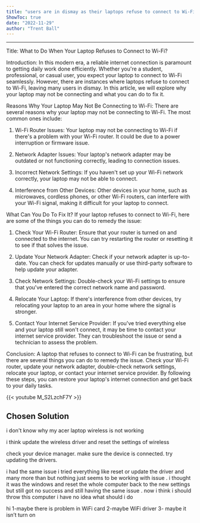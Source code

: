 ```yaml
---
title: "users are in dismay as their laptops refuse to connect to Wi-Fi. Find out why and what you can do to fix it!"
ShowToc: true 
date: "2022-11-29"
author: "Trent Ball"
---
```

*****
Title: What to Do When Your Laptop Refuses to Connect to Wi-Fi?

Introduction:
In this modern era, a reliable internet connection is paramount to getting daily work done efficiently. Whether you're a student, professional, or casual user, you expect your laptop to connect to Wi-Fi seamlessly. However, there are instances where laptops refuse to connect to Wi-Fi, leaving many users in dismay. In this article, we will explore why your laptop may not be connecting and what you can do to fix it.

Reasons Why Your Laptop May Not Be Connecting to Wi-Fi:
There are several reasons why your laptop may not be connecting to Wi-Fi. The most common ones include:

1. Wi-Fi Router Issues: Your laptop may not be connecting to Wi-Fi if there's a problem with your Wi-Fi router. It could be due to a power interruption or firmware issue.

2. Network Adapter Issues: Your laptop's network adapter may be outdated or not functioning correctly, leading to connection issues.

3. Incorrect Network Settings: If you haven't set up your Wi-Fi network correctly, your laptop may not be able to connect.

4. Interference from Other Devices: Other devices in your home, such as microwaves, cordless phones, or other Wi-Fi routers, can interfere with your Wi-Fi signal, making it difficult for your laptop to connect.

What Can You Do To Fix It?
If your laptop refuses to connect to Wi-Fi, here are some of the things you can do to remedy the issue:

1. Check Your Wi-Fi Router: Ensure that your router is turned on and connected to the internet. You can try restarting the router or resetting it to see if that solves the issue.

2. Update Your Network Adapter: Check if your network adapter is up-to-date. You can check for updates manually or use third-party software to help update your adapter.

3. Check Network Settings: Double-check your Wi-Fi settings to ensure that you've entered the correct network name and password.

4. Relocate Your Laptop: If there's interference from other devices, try relocating your laptop to an area in your home where the signal is stronger.

5. Contact Your Internet Service Provider: If you've tried everything else and your laptop still won't connect, it may be time to contact your internet service provider. They can troubleshoot the issue or send a technician to assess the problem.

Conclusion:
A laptop that refuses to connect to Wi-Fi can be frustrating, but there are several things you can do to remedy the issue. Check your Wi-Fi router, update your network adapter, double-check network settings, relocate your laptop, or contact your internet service provider. By following these steps, you can restore your laptop's internet connection and get back to your daily tasks.

{{< youtube M_S2LzchF7Y >}} 



## Chosen Solution
 i don't know why my acer laptop wireless is not working

 i think update the wireless driver  and reset the settings  of wireless

 check your device manager.
make sure the device is connected.
try updating the drivers.

 i had the same issue i tried everything like reset or update the driver and many more than but nothing just seems to be working with issue . i thought it was the windows and reset the whole computer back to the new settings but still got no success and still having the same issue . now i think i should throw this computer i have no idea what should i do

 hi
1-maybe there is problem in WiFi card
2-maybe WiFi driver
3- maybe it isn’t turn on




